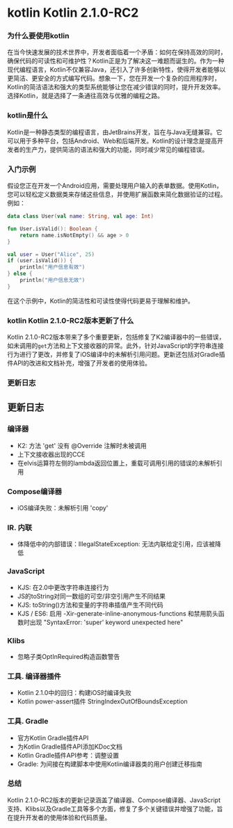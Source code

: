 # kotlin Kotlin 2.1.0-RC2
### 为什么要使用kotlin

在当今快速发展的技术世界中，开发者面临着一个矛盾：如何在保持高效的同时，确保代码的可读性和可维护性？Kotlin正是为了解决这一难题而诞生的。作为一种现代编程语言，Kotlin不仅兼容Java，还引入了许多创新特性，使得开发者能够以更简洁、更安全的方式编写代码。想象一下，您在开发一个复杂的应用程序时，Kotlin的简洁语法和强大的类型系统能够让您在减少错误的同时，提升开发效率。选择Kotlin，就是选择了一条通往高效与优雅的编程之路。

### kotlin是什么

Kotlin是一种静态类型的编程语言，由JetBrains开发，旨在与Java无缝兼容。它可以用于多种平台，包括Android、Web和后端开发。Kotlin的设计理念是提高开发者的生产力，提供简洁的语法和强大的功能，同时减少常见的编程错误。

### 入门示例

假设您正在开发一个Android应用，需要处理用户输入的表单数据。使用Kotlin，您可以轻松定义数据类来存储这些信息，并使用扩展函数来简化数据验证的过程。例如：

```kotlin
data class User(val name: String, val age: Int)

fun User.isValid(): Boolean {
    return name.isNotEmpty() && age > 0
}

val user = User("Alice", 25)
if (user.isValid()) {
    println("用户信息有效")
} else {
    println("用户信息无效")
}
```

在这个示例中，Kotlin的简洁性和可读性使得代码更易于理解和维护。

### kotlin Kotlin 2.1.0-RC2版本更新了什么

Kotlin 2.1.0-RC2版本带来了多个重要更新，包括修复了K2编译器中的一些错误，如未调用的`get`方法和上下文接收器的异常。此外，针对JavaScript的字符串连接行为进行了更改，并修复了iOS编译中的未解析引用问题。更新还包括对Gradle插件API的改进和文档补充，增强了开发者的使用体验。

### 更新日志

## 更新日志

### 编译器
- K2: 方法 'get' 没有 @Override 注解时未被调用
- 上下文接收器出现的CCE
- 在elvis运算符左侧的lambda返回位置上，重载可调用引用的错误的未解析引用

### Compose编译器
- iOS编译失败：未解析引用 'copy'

### IR. 内联
- 体降低中的内部错误：IllegalStateException: 无法内联给定引用，应该被降低

### JavaScript
- KJS: 在2.0中更改字符串连接行为
- JS的toString对同一数组的可空/非空引用产生不同结果
- KJS: toString()方法和变量的字符串插值产生不同代码
- KJS / ES6: 启用 -Xir-generate-inline-anonymous-functions 和禁用箭头函数时出现 "SyntaxError: 'super' keyword unexpected here"

### Klibs
- 忽略子类OptInRequired构造函数警告

### 工具. 编译器插件
- Kotlin 2.1.0中的回归：构建iOS时编译失败
- Kotlin power-assert插件 StringIndexOutOfBoundsException

### 工具. Gradle
- 官方Kotlin Gradle插件API
- 为Kotlin Gradle插件API添加KDoc文档
- Kotlin Gradle插件API参考：调整设置
- Gradle: 为间接在构建脚本中使用Kotlin编译器类的用户创建迁移指南

### 总结

Kotlin 2.1.0-RC2版本的更新记录涵盖了编译器、Compose编译器、JavaScript支持、Klibs以及Gradle工具等多个方面，修复了多个关键错误并增强了功能，旨在提升开发者的使用体验和代码质量。